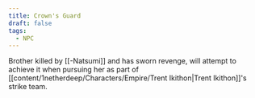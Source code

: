 ```yaml
---
title: Crown's Guard
draft: false
tags:
  - NPC
---
```

 
Brother killed by [[-Natsumi]] and has sworn revenge, will attempt to achieve it when pursuing her as part of [[content/1netherdeep/Characters/Empire/Trent Ikithon|Trent Ikithon]]'s strike team. 